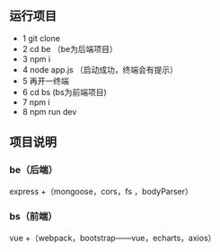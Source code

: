 ## 运行项目
 * 1 git clone 
 * 2 cd be     （be为后端项目）
 * 3 npm i
 * 4 node app.js   （启动成功，终端会有提示）
 * 5 再开一终端 
 * 6 cd bs        (bs为前端项目)
 * 7 npm i 
 * 8 npm run dev      


## 项目说明
### be（后端）
 express +（mongoose，cors，fs ，bodyParser）
### bs（前端）
 vue +（webpack，bootstrap——vue，echarts，axios） 





